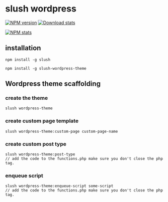 # slush wordpress

[![NPM version](https://img.shields.io/npm/v/slush-wordpress-theme.svg)](https://www.npmjs.com/package/slush-wordpress-theme)
[![Download stats](https://img.shields.io/npm/dm/slush-wordpress-theme.svg)](https://www.npmjs.com/package/slush-wordpress-theme)

[![NPM stats](https://nodei.co/npm/slush-wordpress-theme.svg?downloadRank=true&downloads=true)](https://www.npmjs.org/package/slush-wordpress-theme)

## installation

```
npm install -g slush
```

```
npm install -g slush-wordpress-theme
```

## Wordpress theme scaffolding

### create the theme
```
slush wordpress-theme
```

### create custom page template

```
slush wordpress-theme:custom-page custom-page-name
```

### create custom post type

```
slush wordpress-theme:post-type
// add the code to the functions.php make sure you don't close the php tag.
```

### enqueue script

```
slush wordpress-theme:enqueue-script some-script
// add the code to the functions.php make sure you don't close the php tag.
```
